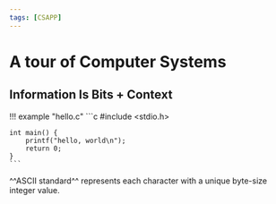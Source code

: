 ```yaml
---
tags: [CSAPP]
---
```

# A tour of Computer Systems

## Information Is Bits + Context
!!! example "hello.c"
    ```c
    #include <stdio.h>

    int main() {
        printf("hello, world\n");
        return 0;
    }
    ```

^^ASCII standard^^ represents each character with a unique byte-size integer value.